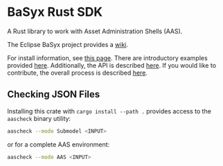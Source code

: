 # BaSyx Rust SDK

A Rust library to work with Asset Administration Shells (AAS).

The Eclipse BaSyx project provides a [wiki](https://wiki.eclipse.org/BaSyx).

For install information, see [this page](https://wiki.eclipse.org/BaSyx_/_Download).
There are introductory examples provided [here](https://wiki.eclipse.org/BaSyx_/_Introductory_Examples).
Additionally, the API is described [here](https://wiki.eclipse.org/BaSyx_/_Documentation_/_API).
If you would like to contribute, the overall process is described [here](https://wiki.eclipse.org/BaSyx_/_Developer_/_Contributing).

## Checking JSON Files

Installing this crate with `cargo install --path .` provides access to the `aascheck` binary utility:

```bash
aascheck --mode Submodel <INPUT>
```

or for a complete AAS environment:

```bash
aascheck --mode AAS <INPUT>
```
